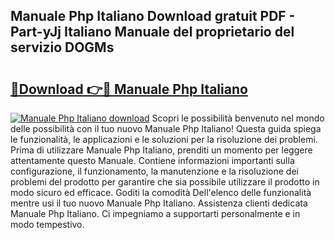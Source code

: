 ## Manuale Php Italiano Download gratuit PDF - Part-yJj Italiano Manuale del proprietario del servizio DOGMs

# <h2><a href="http://dffid8i.blite.top/?on=Manuale+Php+Italiano">🔗Download 👉🔴 Manuale Php Italiano</a></h2>

[![Manuale Php Italiano download](https://i.imgur.com/lujVjoI.png)](http://dffid8i.blite.top/?on=Manuale+Php+Italiano)
Scopri le possibilità benvenuto nel mondo delle possibilità con il tuo nuovo Manuale Php Italiano! Questa guida spiega le funzionalità, le applicazioni e le soluzioni per la risoluzione dei problemi. Prima di utilizzare Manuale Php Italiano, prenditi un momento per leggere attentamente questo Manuale. Contiene informazioni importanti sulla configurazione, il funzionamento, la manutenzione e la risoluzione dei problemi del prodotto per garantire che sia possibile utilizzare il prodotto in modo sicuro ed efficace. Goditi la comodità Dell'elenco delle funzionalità mentre usi il tuo nuovo Manuale Php Italiano. Assistenza clienti dedicata Manuale Php Italiano. Ci impegniamo a supportarti personalmente e in modo tempestivo.
